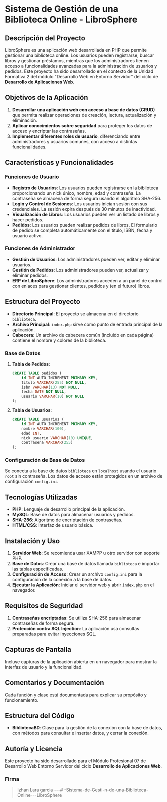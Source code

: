 # Sistema de Gestión de una Biblioteca Online - LibroSphere

## Descripción del Proyecto
LibroSphere es una aplicación web desarrollada en PHP que permite gestionar una biblioteca online. Los usuarios pueden registrarse, buscar libros y gestionar préstamos, mientras que los administradores tienen acceso a funcionalidades avanzadas para la administración de usuarios y pedidos. Este proyecto ha sido desarrollado en el contexto de la Unidad Formativa 2 del módulo "Desarrollo Web en Entorno Servidor" del ciclo de **Desarrollo de Aplicaciones Web**.

## Objetivos de la Aplicación
1. **Desarrollar una aplicación web con acceso a base de datos (CRUD)** que permita realizar operaciones de creación, lectura, actualización y eliminación.
2. **Aplicar conocimientos sobre seguridad** para proteger los datos de acceso y encriptar las contraseñas.
3. **Implementar diferentes roles de usuario**, diferenciando entre administradores y usuarios comunes, con acceso a distintas funcionalidades.

## Características y Funcionalidades
### Funciones de Usuario
- **Registro de Usuarios**: Los usuarios pueden registrarse en la biblioteca proporcionando un nick único, nombre, edad y contraseña. La contraseña se almacena de forma segura usando el algoritmo SHA-256.
- **Login y Control de Sesiones**: Los usuarios inician sesión con sus credenciales. La sesión expira después de 30 minutos de inactividad.
- **Visualización de Libros**: Los usuarios pueden ver un listado de libros y hacer pedidos.
- **Pedidos**: Los usuarios pueden realizar pedidos de libros. El formulario de pedido se completa automáticamente con el título, ISBN, fecha y usuario activo.

### Funciones de Administrador
- **Gestión de Usuarios**: Los administradores pueden ver, editar y eliminar usuarios.
- **Gestión de Pedidos**: Los administradores pueden ver, actualizar y eliminar pedidos.
- **ERP de LibroSphere**: Los administradores acceden a un panel de control con enlaces para gestionar clientes, pedidos y (en el futuro) libros.

## Estructura del Proyecto
- **Directorio Principal**: El proyecto se almacena en el directorio `biblioteca`.
- **Archivo Principal**: `index.php` sirve como punto de entrada principal de la aplicación.
- **Cabecera**: Un archivo de cabecera común (incluido en cada página) contiene el nombre y colores de la biblioteca.

### Base de Datos
1. **Tabla de Pedidos**:
   ```sql
   CREATE TABLE pedidos (
       id INT AUTO_INCREMENT PRIMARY KEY,
       titulo VARCHAR(255) NOT NULL,
       isbn VARCHAR(13) NOT NULL,
       fecha DATE NOT NULL,
       usuario VARCHAR(10) NOT NULL
   );
   ```
2. **Tabla de Usuarios**:
   ```sql
   CREATE TABLE usuarios (
       id INT AUTO_INCREMENT PRIMARY KEY,
       nombre VARCHAR(100),
       edad INT,
       nick_usuario VARCHAR(10) UNIQUE,
       contrasena VARCHAR(255)
   );
   ```

### Configuración de Base de Datos
Se conecta a la base de datos `biblioteca` en `localhost` usando el usuario `root` sin contraseña. Los datos de acceso están protegidos en un archivo de configuración `config.ini`.

## Tecnologías Utilizadas
- **PHP**: Lenguaje de desarrollo principal de la aplicación.
- **MySQL**: Base de datos para almacenar usuarios y pedidos.
- **SHA-256**: Algoritmo de encriptación de contraseñas.
- **HTML/CSS**: Interfaz de usuario básica.

## Instalación y Uso
1. **Servidor Web**: Se recomienda usar XAMPP u otro servidor con soporte PHP.
2. **Base de Datos**: Crear una base de datos llamada `biblioteca` e importar las tablas especificadas.
3. **Configuración de Acceso**: Crear un archivo `config.ini` para la configuración de la conexión a la base de datos.
4. **Ejecutar la Aplicación**: Iniciar el servidor web y abrir `index.php` en el navegador.

## Requisitos de Seguridad
1. **Contraseñas encriptadas**: Se utiliza SHA-256 para almacenar contraseñas de forma segura.
2. **Protección contra SQL Injection**: La aplicación usa consultas preparadas para evitar inyecciones SQL.

## Capturas de Pantalla
Incluye capturas de la aplicación abierta en un navegador para mostrar la interfaz de usuario y la funcionalidad.

## Comentarios y Documentación
Cada función y clase está documentada para explicar su propósito y funcionamiento. 

## Estructura del Código
- **BibliotecaBD**: Clase para la gestión de la conexión con la base de datos, con métodos para consultar e insertar datos, y cerrar la conexión.

## Autoría y Licencia
Este proyecto ha sido desarrollado para el Módulo Profesional 07 de Desarrollo Web Entorno Servidor del ciclo **Desarrollo de Aplicaciones Web**.

### Firma
> Izhan Lara garcia
---#   - S i s t e m a - d e - G e s t i - n - d e - u n a - B i b l i o t e c a - O n l i n e - - - L i b r o S p h e r e  
 